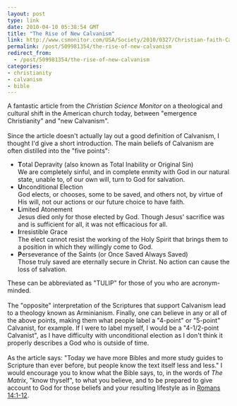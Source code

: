 ```yaml
---
layout: post
type: link
date: 2010-04-10 05:38:54 GMT
title: "The Rise of New Calvanism"
link: http://www.csmonitor.com/USA/Society/2010/0327/Christian-faith-Calvinism-is-back
permalink: /post/509981354/the-rise-of-new-calvanism
redirect_from: 
  - /post/509981354/the-rise-of-new-calvanism
categories:
- christianity
- calvanism
- bible
---
```

A fantastic article from the <i>Christian Science Monitor</i> on a theological and cultural shift in the American church today, between "emergence Christianity" and "new Calvanism".<br>
<br>
Since the article doesn't actually lay out a good definition of Calvanism, I thought I'd give a short introduction. The main beliefs of Calvanism are often distilled into the "five points":

<ul>
<li><b>T</b>otal Depravity (also known as Total Inability or Original Sin)</li>
We are completely sinful, and in complete enmity with God in our natural state, unable to, of our own will, turn to God for salvation.
<li><b>U</b>nconditional Election </li>
God elects, or chooses, some to be saved, and others not, by virtue of His will, not our actions or our future choice to have faith.
<li><b>L</b>imited Atonement</li> 
Jesus died only for those elected by God. Though Jesus' sacrifice was and is sufficient for all, it was not efficacious for all.
<li><b>I</b>rresistible Grace</li> 
The elect cannot resist the working of the Holy Spirit that brings them to a position in which they willingly come to God.
<li><b>P</b>erseverance of the Saints (or Once Saved Always Saved)</li>
Those truly saved are eternally secure in Christ. No action can cause the loss of salvation.
</ul>
These can be abbreviated as "TULIP" for those of you who are acronym-minded.<br>
<br>
The "opposite" interpretation of the Scriptures that support Calvanism lead to a theology known as Arminianism. Finally, one can believe in any or all of the above points, making them what people label a "4-point" or "5-point" Calvanist, for example. If I were to label myself, I would be a "4-1/2-point Calvanist", as I have difficulty with unconditional election as I don't think it properly describes a God who is outside of time.<br>
<br>
As the article says: "Today we have more Bibles and more study guides to Scripture than ever before, but people know the text itself less and less."
I would encourage you to know what the Bible says, to, in the words of <i>The Matrix</i>, "know thyself", to what you believe, and to be prepared to give account to God for those beliefs and your resulting lifestyle as in <a href="http://www.biblegateway.com/passage/?search=Romans%2014:1-12&version=NKJV">Romans 14:1-12</a>.
